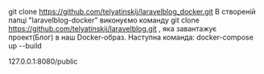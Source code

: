 git clone https://github.com/telyatinskij/laravelblog_docker.git
В створеній папці "laravelblog-docker" виконуємо команду git clone https://github.com/telyatinskij/laravelblog.git , яка завантажує проект(Блог) в наш Docker-образ.
Наступна команда: docker-compose up --build

127.0.0.1:8080/public
